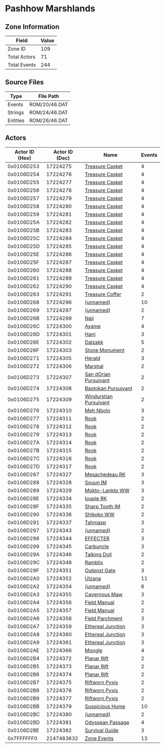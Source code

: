 # Pashhow Marshlands

## Zone Information

| Field        |   Value |
|--------------|---------|
| Zone ID      |     109 |
| Total Actors |      71 |
| Total Events |     244 |

## Source Files

| Type     | File Path     |
|----------|---------------|
| Events   | ROM/20/46.DAT |
| Strings  | ROM/24/46.DAT |
| Entities | ROM/26/46.DAT |

## Actors

| Actor ID (Hex)   |   Actor ID (Dec) | Name                                                                 |   Events |
|------------------|------------------|----------------------------------------------------------------------|----------|
| 0x0106D253       |         17224275 | [Treasure Casket](./17224275%20-%20Treasure%20Casket/)               |        4 |
| 0x0106D254       |         17224276 | [Treasure Casket](./17224276%20-%20Treasure%20Casket/)               |        4 |
| 0x0106D255       |         17224277 | [Treasure Casket](./17224277%20-%20Treasure%20Casket/)               |        4 |
| 0x0106D256       |         17224278 | [Treasure Casket](./17224278%20-%20Treasure%20Casket/)               |        4 |
| 0x0106D257       |         17224279 | [Treasure Casket](./17224279%20-%20Treasure%20Casket/)               |        4 |
| 0x0106D258       |         17224280 | [Treasure Casket](./17224280%20-%20Treasure%20Casket/)               |        4 |
| 0x0106D259       |         17224281 | [Treasure Casket](./17224281%20-%20Treasure%20Casket/)               |        4 |
| 0x0106D25A       |         17224282 | [Treasure Casket](./17224282%20-%20Treasure%20Casket/)               |        4 |
| 0x0106D25B       |         17224283 | [Treasure Casket](./17224283%20-%20Treasure%20Casket/)               |        4 |
| 0x0106D25C       |         17224284 | [Treasure Casket](./17224284%20-%20Treasure%20Casket/)               |        4 |
| 0x0106D25D       |         17224285 | [Treasure Casket](./17224285%20-%20Treasure%20Casket/)               |        4 |
| 0x0106D25E       |         17224286 | [Treasure Casket](./17224286%20-%20Treasure%20Casket/)               |        4 |
| 0x0106D25F       |         17224287 | [Treasure Casket](./17224287%20-%20Treasure%20Casket/)               |        4 |
| 0x0106D260       |         17224288 | [Treasure Casket](./17224288%20-%20Treasure%20Casket/)               |        4 |
| 0x0106D261       |         17224289 | [Treasure Casket](./17224289%20-%20Treasure%20Casket/)               |        4 |
| 0x0106D262       |         17224290 | [Treasure Casket](./17224290%20-%20Treasure%20Casket/)               |        4 |
| 0x0106D263       |         17224291 | [Treasure Coffer](./17224291%20-%20Treasure%20Coffer/)               |        2 |
| 0x0106D268       |         17224296 | [(unnamed)](./17224296/)                                             |       10 |
| 0x0106D269       |         17224297 | [(unnamed)](./17224297/)                                             |        2 |
| 0x0106D26B       |         17224299 | [Naji](./17224299%20-%20Naji/)                                       |        7 |
| 0x0106D26C       |         17224300 | [Ayame](./17224300%20-%20Ayame/)                                     |        4 |
| 0x0106D26D       |         17224301 | [Hani](./17224301%20-%20Hani/)                                       |        3 |
| 0x0106D26E       |         17224302 | [Dalzakk](./17224302%20-%20Dalzakk/)                                 |        5 |
| 0x0106D26F       |         17224303 | [Stone Monument](./17224303%20-%20Stone%20Monument/)                 |        2 |
| 0x0106D271       |         17224305 | [Herald](./17224305%20-%20Herald/)                                   |        3 |
| 0x0106D272       |         17224306 | [Marshal](./17224306%20-%20Marshal/)                                 |        2 |
| 0x0106D273       |         17224307 | [San dOrian Pursuivant](./17224307%20-%20San%20dOrian%20Pursuivant/) |        2 |
| 0x0106D274       |         17224308 | [Bastokan Pursuivant](./17224308%20-%20Bastokan%20Pursuivant/)       |        2 |
| 0x0106D275       |         17224309 | [Windurstian Pursuivant](./17224309%20-%20Windurstian%20Pursuivant/) |        2 |
| 0x0106D276       |         17224310 | [Meh Nbolo](./17224310%20-%20Meh%20Nbolo/)                           |        3 |
| 0x0106D277       |         17224311 | [Rook](./17224311%20-%20Rook/)                                       |        2 |
| 0x0106D278       |         17224312 | [Rook](./17224312%20-%20Rook/)                                       |        2 |
| 0x0106D279       |         17224313 | [Rook](./17224313%20-%20Rook/)                                       |        2 |
| 0x0106D27A       |         17224314 | [Rook](./17224314%20-%20Rook/)                                       |        2 |
| 0x0106D27B       |         17224315 | [Rook](./17224315%20-%20Rook/)                                       |        2 |
| 0x0106D27C       |         17224316 | [Rook](./17224316%20-%20Rook/)                                       |        2 |
| 0x0106D27D       |         17224317 | [Rook](./17224317%20-%20Rook/)                                       |        2 |
| 0x0106D287       |         17224327 | [Mesachedeau RK](./17224327%20-%20Mesachedeau%20RK/)                 |        3 |
| 0x0106D288       |         17224328 | [Souun IM](./17224328%20-%20Souun%20IM/)                             |        3 |
| 0x0106D289       |         17224329 | [Mokto-Lankto WW](./17224329%20-%20Mokto-Lankto%20WW/)               |        3 |
| 0x0106D28E       |         17224334 | [Ioupie RK](./17224334%20-%20Ioupie%20RK/)                           |        2 |
| 0x0106D28F       |         17224335 | [Sharp Tooth IM](./17224335%20-%20Sharp%20Tooth%20IM/)               |        2 |
| 0x0106D290       |         17224336 | [Shikoko WW](./17224336%20-%20Shikoko%20WW/)                         |        2 |
| 0x0106D291       |         17224337 | [Tahmasp](./17224337%20-%20Tahmasp/)                                 |        3 |
| 0x0106D297       |         17224343 | [(unnamed)](./17224343/)                                             |        2 |
| 0x0106D298       |         17224344 | [EFFECTER](./17224344%20-%20EFFECTER/)                               |        3 |
| 0x0106D299       |         17224345 | [Carbuncle](./17224345%20-%20Carbuncle/)                             |        3 |
| 0x0106D29A       |         17224346 | [Talking Doll](./17224346%20-%20Talking%20Doll/)                     |        2 |
| 0x0106D29C       |         17224348 | [Ramblix](./17224348%20-%20Ramblix/)                                 |        2 |
| 0x0106D29F       |         17224351 | [Outpost Gate](./17224351%20-%20Outpost%20Gate/)                     |        3 |
| 0x0106D2A0       |         17224352 | [Ulzana](./17224352%20-%20Ulzana/)                                   |       11 |
| 0x0106D2A2       |         17224354 | [(unnamed)](./17224354/)                                             |        6 |
| 0x0106D2A3       |         17224355 | [Cavernous Maw](./17224355%20-%20Cavernous%20Maw/)                   |        3 |
| 0x0106D2A4       |         17224356 | [Field Manual](./17224356%20-%20Field%20Manual/)                     |        2 |
| 0x0106D2A5       |         17224357 | [Field Manual](./17224357%20-%20Field%20Manual/)                     |        2 |
| 0x0106D2A6       |         17224358 | [Field Parchment](./17224358%20-%20Field%20Parchment/)               |        3 |
| 0x0106D2A7       |         17224359 | [Ethereal Junction](./17224359%20-%20Ethereal%20Junction/)           |        3 |
| 0x0106D2A8       |         17224360 | [Ethereal Junction](./17224360%20-%20Ethereal%20Junction/)           |        3 |
| 0x0106D2A9       |         17224361 | [Ethereal Junction](./17224361%20-%20Ethereal%20Junction/)           |        3 |
| 0x0106D2AE       |         17224366 | [Moogle](./17224366%20-%20Moogle/)                                   |        4 |
| 0x0106D2B4       |         17224372 | [Planar Rift](./17224372%20-%20Planar%20Rift/)                       |        2 |
| 0x0106D2B5       |         17224373 | [Planar Rift](./17224373%20-%20Planar%20Rift/)                       |        2 |
| 0x0106D2B6       |         17224374 | [Planar Rift](./17224374%20-%20Planar%20Rift/)                       |        2 |
| 0x0106D2B7       |         17224375 | [Riftworn Pyxis](./17224375%20-%20Riftworn%20Pyxis/)                 |        2 |
| 0x0106D2B8       |         17224376 | [Riftworn Pyxis](./17224376%20-%20Riftworn%20Pyxis/)                 |        2 |
| 0x0106D2B9       |         17224377 | [Riftworn Pyxis](./17224377%20-%20Riftworn%20Pyxis/)                 |        2 |
| 0x0106D2BB       |         17224379 | [Suspicious Hume](./17224379%20-%20Suspicious%20Hume/)               |       10 |
| 0x0106D2BC       |         17224380 | [(unnamed)](./17224380/)                                             |        2 |
| 0x0106D2BD       |         17224381 | [Odyssean Passage](./17224381%20-%20Odyssean%20Passage/)             |        4 |
| 0x0106D2BE       |         17224382 | [Survival Guide](./17224382%20-%20Survival%20Guide/)                 |        3 |
| 0x7FFFFFF0       |       2147483632 | [Zone Events](./Zone%20Events/)                                      |       13 |